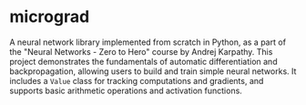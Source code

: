 # micrograd

A neural network library implemented from scratch in Python, as a part of the "Neural Networks - Zero to Hero" course by Andrej Karpathy. This project demonstrates the fundamentals of automatic differentiation and backpropagation, allowing users to build and train simple neural networks. It includes a `Value` class for tracking computations and gradients, and supports basic arithmetic operations and activation functions.
